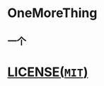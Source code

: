 # OneMoreThing
一个
--------------------------------------------------------
# [LICENSE(`MIT`)](https://github.com/juvham/OneMoreThing/blob/master/LICENSE "MIT License")
